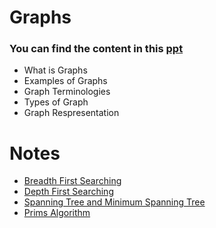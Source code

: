# Graphs

### You can find the content in this [ppt](.//Graph%20IntroductionPPT.pdf)
  - What is Graphs
  - Examples of Graphs
  - Graph Terminologies
  - Types of Graph
  - Graph Respresentation
 
# Notes

- [Breadth First Searching](./bfs.md)
- [Depth First Searching](./dfs.md)
- [Spanning Tree and Minimum Spanning Tree](./spanningTree.md)
- [Prims Algorithm](./primsAlg.md)
